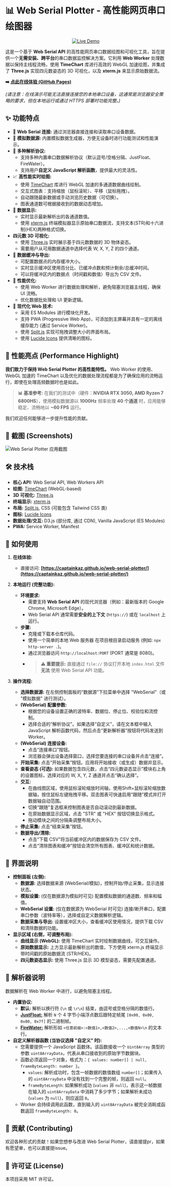 # 📊 Web Serial Plotter - 高性能网页串口绘图器

<p align="center">
  <a href="https://captainkaz.github.io/web-serial-plotter/" target="_blank">
    <img src="https://img.shields.io/badge/在线演示-访问体验-brightgreen?style=flat-square" alt="Live Demo">
  </a>
  </p>

这是一个基于 **Web Serial API** 的高性能网页串口数据绘图和可视化工具，旨在提供一个**无需安装、跨平台**的串口数据监控解决方案。它利用 **Web Worker** 处理数据以保持主线程流畅，使用 **TimeChart** 库进行高效的 WebGL 加速绘图，并集成了 **Three.js** 实现四元数姿态的 3D 可视化，以及 **xterm.js** 来显示原始数据流。

**➡️ [点此在线体验 (GitHub Pages)](https://captainkaz.github.io/web-serial-plotter/)**

*(请注意：在线演示可能无法直接连接您的本地串口设备，这通常是浏览器安全策略的要求，但在本地运行或通过 HTTPS 部署时功能完整。)*

## ✨ 功能特点

* 🔌 **Web Serial 连接:** 通过浏览器直接连接和读取串口设备数据。
* 🧪 **模拟数据源:** 内置模拟数据生成器，方便无设备时进行功能测试和性能演示。
* 🧩 **多种解析协议:**
    * 支持多种内置串口数据解析协议（默认逗号/空格分隔、JustFloat、FireWater）。
    * 支持用户**自定义 JavaScript 解析函数**，提供最大的灵活性。
* 📈 **高性能实时绘图:**
    * 使用 [TimeChart](https://github.com/huww98/TimeChart) 库进行 WebGL 加速的多通道数据曲线绘制。
    * 交互式图表：支持缩放（鼠标滚轮）、平移（鼠标拖拽）。
    * 自动跟随最新数据或手动浏览历史数据（可切换）。
    * 图表通道数可根据接收到的数据动态增加。
* 🔢 **数据显示:**
    * 实时显示最新解析出的各通道数值。
    * 使用 [xterm.js](https://xtermjs.org/) 终端模拟器显示原始串口数据流，支持文本(STR)和十六进制(HEX)两种格式切换。
* **四元数 3D 可视化:**
    * 使用 [Three.js](https://threejs.org/) 实时展示基于四元数数据的 3D 物体姿态。
    * 需要用户从可用数据通道中选择代表 W, X, Y, Z 的四个通道。
* 💾 **数据缓冲与导出:**
    * 可配置数据点的内存缓冲大小。
    * 实时显示缓冲区使用百分比、已缓冲点数和预计剩余/总缓冲时间。
    * 可以将缓冲区内的数据点（时间戳和数值）导出为 CSV 文件。
* 🚀 **性能优化:**
    * 使用 Web Worker 进行数据处理和解析，避免阻塞浏览器主线程，确保 UI 流畅。
    * 优化数据批处理和 UI 更新逻辑。
* 📱 **现代化 Web 技术:**
    * 采用 ES Modules 进行模块化开发。
    * 支持 PWA (Progressive Web App)，可添加到主屏幕并具有一定的离线缓存能力 (通过 Service Worker)。
    * 使用 [Split.js](https://split.js.org/) 实现可拖拽调整大小的界面布局。
    * 使用 [Lucide Icons](https://lucide.dev/) 提供清晰的图标。

## 🚀 性能亮点 (Performance Highlight)

**我们致力于保持 Web Serial Plotter 的高性能特性。** Web Worker 的使用、WebGL 加速的 TimeChart 以及优化的数据处理流程都是为了确保应用的流畅运行，即使在处理高频数据时也是如此。

> **📊 基准参考:** 在我们的测试中（硬件：**NVIDIA RTX 3050, AMD Ryzen 7 6800HS**），使用模拟数据源以 **1000Hz** 频率处理 **40 个通道** 时，应用能够稳定、流畅地以 **~60 FPS** 运行。

我们欢迎任何能够进一步提升性能的贡献。

## 📸 截图 (Screenshots)

![Web Serial Plotter 应用截图](pictures/screenshot.png)

## 🛠️ 技术栈

* **核心 API:** Web Serial API, Web Workers API
* **绘图:** [TimeChart](https://github.com/huww98/TimeChart) (WebGL-based)
* **3D 可视化:** [Three.js](https://threejs.org/)
* **终端显示:** [xterm.js](https://xtermjs.org/)
* **布局:** [Split.js](https://split.js.org/), CSS (可能包含 Tailwind CSS 类)
* **图标:** [Lucide Icons](https://lucide.dev/)
* **数据处理/交互:** D3.js (部分库, 通过 CDN), Vanilla JavaScript (ES Modules)
* **PWA:** Service Worker, Manifest

## 🔧 如何使用

1.  **在线体验:**
    * 直接访问: **[https://captainkaz.github.io/web-serial-plotter/](https://captainkaz.github.io/web-serial-plotter/)**

2.  **本地运行 (完整功能):**
    * **环境要求:**
        * 需要支持 **Web Serial API** 的现代浏览器（例如：最新版本的 Google Chrome, Microsoft Edge）。
        * Web Serial API 通常需要**安全的上下文** (`https://`) 或在 `localhost` 上运行。
    * **步骤:**
        * 克隆或下载本仓库代码。
        * 使用一个简单的本地 Web 服务器 在项目根目录启动服务 (例如: `npx http-server .`)。
        * 通过浏览器访问 `http://localhost:PORT` (PORT 通常是 8080)。
        * > **⚠️ 重要提示:** 直接通过 `file://` 协议打开本地 `index.html` 文件 **无法** 使用 Web Serial API 功能。

3.  **操作流程:**
    * **选择数据源:** 在左侧控制面板的“数据源”下拉菜单中选择 "WebSerial"（或 "模拟数据" 进行测试）。
    * **(WebSerial) 配置参数:**
        * 根据您的设备设置正确的波特率、数据位、停止位、校验位和流控制。
        * 选择合适的“解析协议”。如果选择“自定义”，请在文本框中输入 JavaScript 解析函数代码，然后点击“更新解析器”按钮将代码发送到 Worker。
    * **(WebSerial) 连接设备:**
        * 点击“连接串口”按钮。
        * 浏览器会弹出设备选择窗口，选择您要连接的串口设备并点击“连接”。
    * **开始采集:** 点击“开始采集”按钮。应用将开始接收（或生成）数据并显示。
    * **查看姿态 (可选):** 如果数据包含四元数，点击“四元数姿态显示”模块右上角的设置图标，选择对应的 W, X, Y, Z 通道并点击“确认选择”。
    * **交互:**
        * 在曲线图区域，使用鼠标滚轮缩放时间轴，使用Shift+鼠标滚轮缩放数据轴，按住鼠标左键拖拽平移。双击图表可快速启用“跟随”模式并打开数据轴自动范围。
        * 切换“跟随”复选框来控制图表是否自动滚动到最新数据。
        * 在原始数据显示区域，点击 "STR" 或 "HEX" 按钮切换显示格式。
        * 拖动模块之间的分隔条调整布局大小。
    * **停止采集:** 点击“结束采集”按钮。
    * **数据导出/清除:**
        * 点击“下载 CSV”将当前缓冲区内的数据保存为 CSV 文件。
        * 点击“清除图表和缓冲”按钮会清空所有图表、缓冲区和统计数据。

## 📑 界面说明

* **控制面板 (左侧):**
    * **数据源:** 选择数据来源 (WebSerial/模拟)，控制开始/停止采集，显示连接状态。
    * **模拟设置:** (仅在数据源为模拟时可见) 配置模拟数据的通道数、频率和幅值。
    * **WebSerial 设置:** (仅在数据源为 WebSerial 时可见) 连接/断开串口，配置串口参数（波特率等），选择或自定义数据解析逻辑。
    * **数据采集与导出:** 设置缓冲区大小，查看缓冲区使用情况，提供下载 CSV 和清除数据的功能。
* **显示区域 (右侧，可调整布局):**
    * **曲线显示 (WebGL):** 使用 TimeChart 实时绘制数据曲线，可交互操作。
    * **原始数据显示:** 上方显示最新解析出的数值，下方使用 xterm.js 终端显示带时间戳的原始数据流 (STR/HEX)。
    * **四元数姿态显示:** 使用 Three.js 显示 3D 模型姿态，需要先配置通道。

## 📜 解析器说明

数据解析在 Web Worker 中进行，以避免阻塞主线程。

* **内置协议:**
    * **默认:** 解析以换行符 (`\n` 或 `\r\n`) 结束，由逗号或空格分隔的数值行。
    * [**JustFloat:**](https://www.vofa.plus/docs/learning/dataengines/justfloat/) 解析 `N` 个 4 字节小端浮点数后跟特定帧尾 `[0x00, 0x00, 0x80, 0x7f]` 的二进制帧。
    * [**FireWater:**](https://www.vofa.plus/docs/learning/dataengines/firewater) 解析形如 `<任意前缀>:<数值1>,<数值2>,...,<数值N>\n` 的文本行。
* **自定义解析器函数 (当协议选择 "自定义" 时):**
    * 您需要提供一个 JavaScript 函数体。该函数接收一个 `Uint8Array` 类型的参数 `uint8ArrayData`，代表从串口接收到的原始字节数据块。
    * 函数必须返回一个对象，格式为：`{ values: number[] | null, frameByteLength: number }`。
        * `values`: 解析成功时，包含一帧数据的数值数组 `number[]`；如果传入的 `uint8ArrayData` 中没有找到一个完整的帧，则返回 `null`。
        * `frameByteLength`: 如果解析成功 (`values` 非 `null`)，表示这一帧数据在输入的 `uint8ArrayData` 中消耗了多少字节；如果解析未成功 (`values` 为 `null`)，则应返回 `0`。
    * Worker 会持续调用此函数，直到输入的 `uint8ArrayData` 被完全消耗或函数返回 `frameByteLength: 0`。

## 🤝 贡献 (Contributing)

欢迎各种形式的贡献！如果您想参与改进 Web Serial Plotter，请直接提pr，如果有愿望单，也可以直接提issue。

## 📄 许可证 (License)

本项目采用 MIT 许可证。